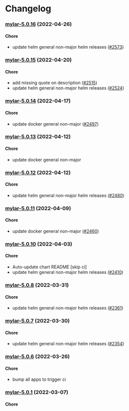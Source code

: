 # Changelog<br>


<a name="mylar-5.0.16"></a>
### [mylar-5.0.16](https://github.com/truecharts/apps/compare/mylar-5.0.15...mylar-5.0.16) (2022-04-26)

#### Chore

* update helm general non-major helm releases ([#2573](https://github.com/truecharts/apps/issues/2573))



<a name="mylar-5.0.15"></a>
### [mylar-5.0.15](https://github.com/truecharts/apps/compare/mylar-5.0.14...mylar-5.0.15) (2022-04-20)

#### Chore

* add missing quote on description ([#2515](https://github.com/truecharts/apps/issues/2515))
* update helm general non-major helm releases ([#2524](https://github.com/truecharts/apps/issues/2524))



<a name="mylar-5.0.14"></a>
### [mylar-5.0.14](https://github.com/truecharts/apps/compare/mylar-5.0.13...mylar-5.0.14) (2022-04-17)

#### Chore

* update docker general non-major ([#2497](https://github.com/truecharts/apps/issues/2497))



<a name="mylar-5.0.13"></a>
### [mylar-5.0.13](https://github.com/truecharts/apps/compare/mylar-5.0.12...mylar-5.0.13) (2022-04-12)

#### Chore

* update docker general non-major



<a name="mylar-5.0.12"></a>
### [mylar-5.0.12](https://github.com/truecharts/apps/compare/mylar-5.0.11...mylar-5.0.12) (2022-04-12)

#### Chore

* update helm general non-major helm releases ([#2480](https://github.com/truecharts/apps/issues/2480))



<a name="mylar-5.0.11"></a>
### [mylar-5.0.11](https://github.com/truecharts/apps/compare/mylar-5.0.10...mylar-5.0.11) (2022-04-09)

#### Chore

* update docker general non-major ([#2460](https://github.com/truecharts/apps/issues/2460))



<a name="mylar-5.0.10"></a>
### [mylar-5.0.10](https://github.com/truecharts/apps/compare/mylar-5.0.9...mylar-5.0.10) (2022-04-03)

#### Chore

* Auto-update chart README [skip ci]
* update helm general non-major helm releases ([#2410](https://github.com/truecharts/apps/issues/2410))



<a name="mylar-5.0.8"></a>
### [mylar-5.0.8](https://github.com/truecharts/apps/compare/mylar-5.0.7...mylar-5.0.8) (2022-03-31)

#### Chore

* update helm general non-major helm releases ([#2361](https://github.com/truecharts/apps/issues/2361))



<a name="mylar-5.0.7"></a>
### [mylar-5.0.7](https://github.com/truecharts/apps/compare/mylar-5.0.6...mylar-5.0.7) (2022-03-30)

#### Chore

* update helm general non-major helm releases ([#2354](https://github.com/truecharts/apps/issues/2354))



<a name="mylar-5.0.6"></a>
### [mylar-5.0.6](https://github.com/truecharts/apps/compare/mylar-5.0.5...mylar-5.0.6) (2022-03-26)

#### Chore

* bump all apps to trigger ci



<a name="mylar-5.0.1"></a>
### [mylar-5.0.1](https://github.com/truecharts/apps/compare/mylar-5.0.0...mylar-5.0.1) (2022-03-07)

#### Chore
